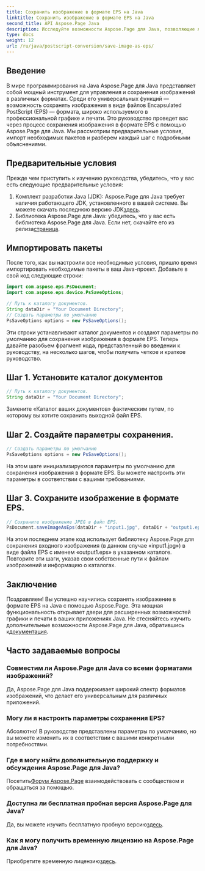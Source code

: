 ```yaml
---
title: Сохранить изображение в формате EPS на Java
linktitle: Сохранить изображение в формате EPS на Java
second_title: API Aspose.Page Java
description: Исследуйте возможности Aspose.Page для Java, позволяющие легко сохранять изображения в формате EPS. Расширьте свои возможности графики и печати с помощью этой универсальной библиотеки Java.
type: docs
weight: 12
url: /ru/java/postscript-conversion/save-image-as-eps/
---
```

## Введение
В мире программирования на Java Aspose.Page для Java представляет собой мощный инструмент для управления и сохранения изображений в различных форматах. Среди его универсальных функций — возможность сохранять изображения в виде файлов Encapsulated PostScript (EPS) — формата, широко используемого в профессиональной графике и печати.
Это руководство проведет вас через процесс сохранения изображения в формате EPS с помощью Aspose.Page для Java. Мы рассмотрим предварительные условия, импорт необходимых пакетов и разберем каждый шаг с подробными объяснениями.
## Предварительные условия
Прежде чем приступить к изучению руководства, убедитесь, что у вас есть следующие предварительные условия:
1.  Комплект разработки Java (JDK): Aspose.Page для Java требует наличия работающего JDK, установленного в вашей системе. Вы можете скачать последнюю версию JDK[здесь](https://www.oracle.com/java/technologies/javase-downloads.html).
2.  Библиотека Aspose.Page для Java: убедитесь, что у вас есть библиотека Aspose.Page для Java. Если нет, скачайте его из релиза[страница](https://releases.aspose.com/page/java/).
## Импортировать пакеты
После того, как вы настроили все необходимые условия, пришло время импортировать необходимые пакеты в ваш Java-проект. Добавьте в свой код следующие строки:
```java
import com.aspose.eps.PsDocument;
import com.aspose.eps.device.PsSaveOptions;

// Путь к каталогу документов.
String dataDir = "Your Document Directory";
// Создать параметры по умолчанию
PsSaveOptions options = new PsSaveOptions();
```
Эти строки устанавливают каталог документов и создают параметры по умолчанию для сохранения изображения в формате EPS.
Теперь давайте разобьем фрагмент кода, представленный во введении к руководству, на несколько шагов, чтобы получить четкое и краткое руководство.
## Шаг 1. Установите каталог документов
```java
// Путь к каталогу документов.
String dataDir = "Your Document Directory";
```
Замените «Каталог ваших документов» фактическим путем, по которому вы хотите сохранить выходной файл EPS.
## Шаг 2. Создайте параметры сохранения.
```java
// Создать параметры по умолчанию
PsSaveOptions options = new PsSaveOptions();
```
На этом шаге инициализируются параметры по умолчанию для сохранения изображения в формате EPS. Вы можете настроить эти параметры в соответствии с вашими требованиями.
## Шаг 3. Сохраните изображение в формате EPS.
```java
// Сохраните изображение JPEG в файл EPS.
PsDocument.saveImageAsEps(dataDir + "input1.jpg", dataDir + "output1.eps", options);
```
На этом последнем этапе код использует библиотеку Aspose.Page для сохранения входного изображения (в данном случае «input1.jpg») в виде файла EPS с именем «output1.eps» в указанном каталоге.
Повторите эти шаги, указав свои собственные пути к файлам изображений и информацию о каталогах.
## Заключение
Поздравляем! Вы успешно научились сохранять изображение в формате EPS на Java с помощью Aspose.Page. Эта мощная функциональность открывает двери для расширенных возможностей графики и печати в ваших приложениях Java.
 Не стесняйтесь изучить дополнительные возможности Aspose.Page для Java, обратившись к[документация](https://reference.aspose.com/page/java/).
## Часто задаваемые вопросы
### Совместим ли Aspose.Page для Java со всеми форматами изображений?
Да, Aspose.Page для Java поддерживает широкий спектр форматов изображений, что делает его универсальным для различных приложений.
### Могу ли я настроить параметры сохранения EPS?
Абсолютно! В руководстве представлены параметры по умолчанию, но вы можете изменить их в соответствии с вашими конкретными потребностями.
### Где я могу найти дополнительную поддержку и обсуждения Aspose.Page для Java?
 Посетить[Форум Aspose.Page](https://forum.aspose.com/c/page/39) взаимодействовать с сообществом и обращаться за помощью.
### Доступна ли бесплатная пробная версия Aspose.Page для Java?
 Да, вы можете изучить бесплатную пробную версию[здесь](https://releases.aspose.com/).
### Как я могу получить временную лицензию на Aspose.Page для Java?
 Приобретите временную лицензию[здесь](https://purchase.aspose.com/temporary-license/).